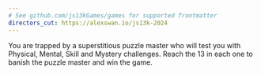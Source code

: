 ```yaml
---
# See github.com/js13kGames/games for supported frontmatter
directors_cut: https://alexswan.io/js13k-2024
---
```

You are trapped by a superstitious puzzle master who will test you with Physical, Mental, Skill and Mystery challenges. Reach the 13 in each one to banish the puzzle master and win the game.